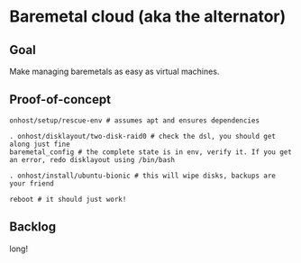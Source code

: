 Baremetal cloud (aka the alternator)
====================================

Goal
----
Make managing baremetals as easy as virtual machines.

Proof-of-concept
----------------
```
onhost/setup/rescue-env # assumes apt and ensures dependencies

. onhost/disklayout/two-disk-raid0 # check the dsl, you should get along just fine
baremetal_config # the complete state is in env, verify it. If you get an error, redo disklayout using /bin/bash

. onhost/install/ubuntu-bionic # this will wipe disks, backups are your friend

reboot # it should just work!
```

Backlog
-------
long!